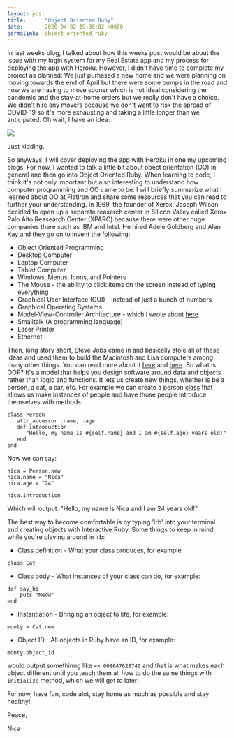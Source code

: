 ```yaml
---
layout: post
title:      "Object Oriented Ruby"
date:       2020-04-02 19:30:02 +0000
permalink:  object_oriented_ruby
---
```



In last weeks blog, I talked about how this weeks post would be about the issue with my login system for my Real Estate app and my process for deploying the app with Heroku. However, I didn't have time to complete my project as planned. We just purhased a new home and we were planning on moving towards the end of April but there were some bumps in the road and now we are having to move sooner which is not ideal considering the pandemic and the stay-at-home orders but we really don't have a choice. We didn't hire any movers because we don't want to risk the spread of COVID-19 so it's more exhausting and taking a little longer than we anticipated. Oh wait, I have an idea: 

![](https://i.pinimg.com/736x/a3/4f/4f/a34f4fec31f3d074146a6bec6c1f89d5.jpg)

Just kidding.

So anyways, I will cover deploying the app with Heroku in one my upcoming blogs. For now, I wanted to talk a little bit about obect orientation (OO) in general and then go into Object Oriented Ruby. When learning to code, I think it's not only important but also interesting to understand how computer programming and OO came to be. I will briefly summarize what I learned about OO at Flatiron and share some resources that you can read to further your understanding. In 1969, the founder of Xerox, Joseph Wilson decided to open up a separate reaserch center in Silicon Valley called Xerox Palo Alto Reasearch Center (XPARC) because there were other huge companies there such as IBM and Intel. He hired Adele Goldberg and Alan Kay and they go on to invent the following: 
* Object Oriented Programming 
* Desktop Computer 
* Laptop Computer
* Tablet Computer
* Windows, Menus, Icons, and Pointers
* The Mouse - the ability to click items on the screen instead of typing everything
* Graphical User Interface (GUI) - instead of just a bunch of numbers
* Graphical Operating Systems
* Model-View-Controller Architecture - which I wrote about [here](https://nicaa0695.github.io/the_mvc_structure_and_my_real_estate_app)
* Smalltalk (A programming language)
* Laser Printer
* Ethernet

[](https://i.imgflip.com/3v4ogg.jpg)

Then, long story short, Steve Jobs came in and basically stole all of these ideas and used them to build the Macintosh and Lisa computers among many other things. You can read more about it [here](https://zurb.com/blog/steve-jobs-and-xerox-the-truth-about-inno) and [here](https://web.stanford.edu/dept/SUL/sites/mac/parc.html). 
So what is OOP? It's a model that helps you design software around data and objects rather than logic and functions. It lets us create new things, whether is be a person, a cat, a car, etc. For example we can create a person [class](https://ruby-doc.org/core-2.5.3/Class.html) that allows us make instances of people and have those people introduce themselves with methods:

```
class Person
   attr_accessor :name, :age
   def introduction
      "Hello, my name is #{self.name} and I am #{self.age} years old!"
   end
end
```

Now we can say: 
```
nica = Person.new
nica.name = "Nica"
nica.age = "24"

nica.introduction
```
Which will output: "Hello, my name is Nica and I am 24 years old!"

The best way to become comfortable is by typing 'irb' into your terminal and creating objects with Interactive Ruby. 
Some things to keep in mind while you're playing around in irb: 
* Class definition - What your class produces, for example:
 ```
 class Cat
 ```
* Class body - What instances of your class can do, for example:
```
def say_hi 
    puts "Meow"
end 
```
* Instantiation - Bringing an object to life, for example: 
```
monty = Cat.new
```
* Object ID - All objects in Ruby have an ID, for example: 
```
monty.object_id
```
would output somethinng like `=> 008647628740` and that is what makes each object different until you teach them all how to do the same things with `initialize` method, which we will get to later! 

For now, have fun, code alot, stay home as much as possible and stay healthy! 

Peace, 

Nica







